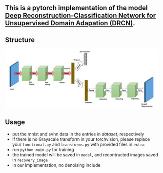 ## This is a pytorch implementation of the model [Deep Reconstruction-Classification Network for Unsupervised Domain Adapation (DRCN)](https://arxiv.org/abs/1607.03516).

## Structure

![DRCN](./extra/network.jpg)

## Usage

- put the mnist and svhn data in the entries in *dataset*, respectively
- if there is no Grayscale transform in your torchvision, please replace your `functional.py` and `transforms.py`
with provided files in `extra`
- run `python main.py` for training
- the trained model will be saved in `model`, and recontructed images saved in `recovery_image`
- In our implementation, no denoising include